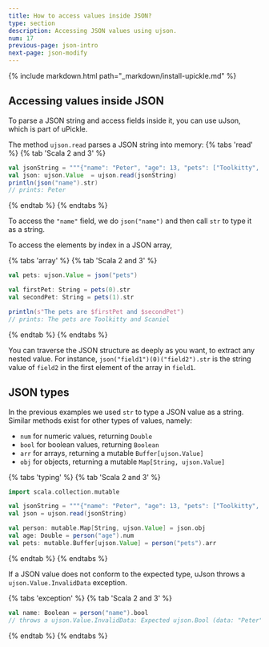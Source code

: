 ```yaml
---
title: How to access values inside JSON?
type: section
description: Accessing JSON values using ujson.
num: 17
previous-page: json-intro
next-page: json-modify
---
```


{% include markdown.html path="_markdown/install-upickle.md" %}

## Accessing values inside JSON

To parse a JSON string and access fields inside it, you can use uJson, which is part of uPickle.

The method `ujson.read` parses a JSON string into memory:
{% tabs 'read' %}
{% tab 'Scala 2 and 3' %}
```scala mdoc
val jsonString = """{"name": "Peter", "age": 13, "pets": ["Toolkitty", "Scaniel"]}"""
val json: ujson.Value  = ujson.read(jsonString)
println(json("name").str)
// prints: Peter
```
{% endtab %}
{% endtabs %}

To access the `"name"` field, we do `json("name")` and then call `str` to type it as a string.

To access the elements by index in a JSON array,

{% tabs 'array' %}
{% tab 'Scala 2 and 3' %}
```scala mdoc
val pets: ujson.Value = json("pets")

val firstPet: String = pets(0).str
val secondPet: String = pets(1).str

println(s"The pets are $firstPet and $secondPet")
// prints: The pets are Toolkitty and Scaniel
```
{% endtab %}
{% endtabs %}

You can traverse the JSON structure as deeply as you want, to extract any nested value.
For instance, `json("field1")(0)("field2").str` is the string value of `field2` in the first element of the array in `field1`.

## JSON types

In the previous examples we used `str` to type a JSON value as a string.
Similar methods exist for other types of values, namely:
 - `num` for numeric values, returning `Double`
 - `bool` for boolean values, returning `Boolean`
 - `arr` for arrays, returning a mutable `Buffer[ujson.Value]`
 - `obj` for objects, returning a mutable `Map[String, ujson.Value]`

{% tabs 'typing' %}
{% tab 'Scala 2 and 3' %}
```scala mdoc:reset
import scala.collection.mutable

val jsonString = """{"name": "Peter", "age": 13, "pets": ["Toolkitty", "Scaniel"]}"""
val json = ujson.read(jsonString)

val person: mutable.Map[String, ujson.Value] = json.obj
val age: Double = person("age").num
val pets: mutable.Buffer[ujson.Value] = person("pets").arr
```
{% endtab %}
{% endtabs %}

If a JSON value does not conform to the expected type, uJson throws a `ujson.Value.InvalidData` exception.

{% tabs 'exception' %}
{% tab 'Scala 2 and 3' %}
```scala mdoc:crash
val name: Boolean = person("name").bool
// throws a ujson.Value.InvalidData: Expected ujson.Bool (data: "Peter")
```
{% endtab %}
{% endtabs %}
